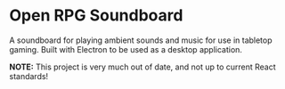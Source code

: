 # Open RPG Soundboard

A soundboard for playing ambient sounds and music for use in tabletop gaming. Built with Electron to be used as a desktop application.

**NOTE:** This project is very much out of date, and not up to current React standards!
